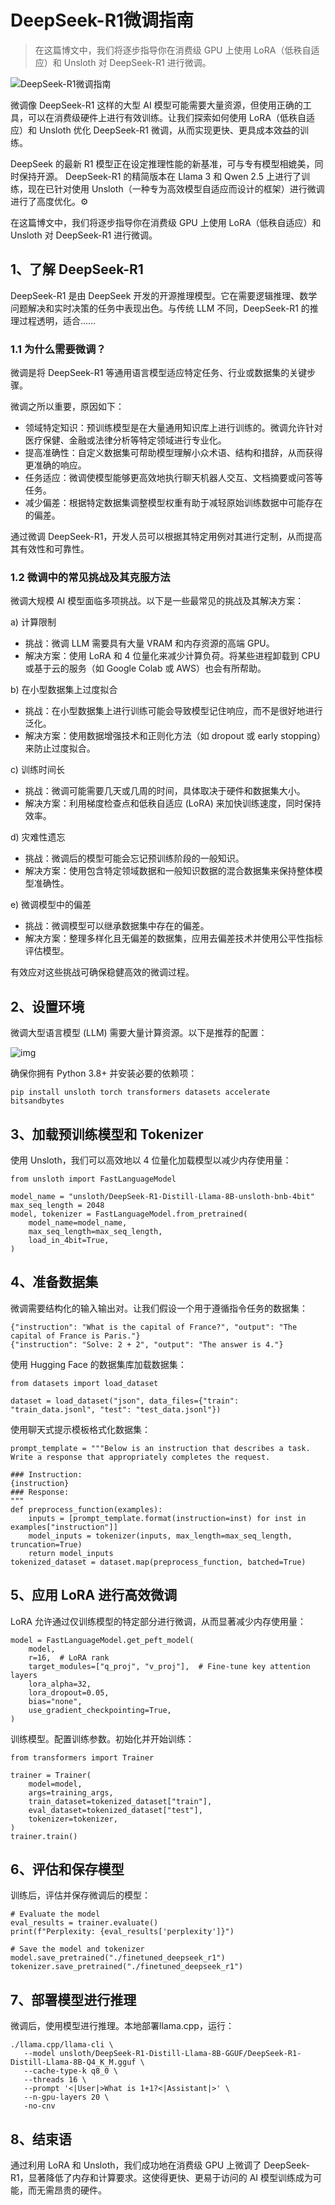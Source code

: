 # DeepSeek-R1微调指南

> 在这篇博文中，我们将逐步指导你在消费级 GPU 上使用 LoRA（低秩自适应）和 Unsloth 对 DeepSeek-R1 进行微调。

![DeepSeek-R1微调指南](http://www.hubwiz.com/blog/content/images/size/w2000/2025/02/deepseek-r1-fine-tuning-guide.png)



微调像 DeepSeek-R1 这样的大型 AI 模型可能需要大量资源，但使用正确的工具，可以在消费级硬件上进行有效训练。让我们探索如何使用 LoRA（低秩自适应）和 Unsloth 优化 DeepSeek-R1 微调，从而实现更快、更具成本效益的训练。

DeepSeek 的最新 R1 模型正在设定推理性能的新基准，可与专有模型相媲美，同时保持开源。 DeepSeek-R1 的精简版本在 Llama 3 和 Qwen 2.5 上进行了训练，现在已针对使用 Unsloth（一种专为高效模型自适应而设计的框架）进行微调进行了高度优化。⚙

在这篇博文中，我们将逐步指导你在消费级 GPU 上使用 LoRA（低秩自适应）和 Unsloth 对 DeepSeek-R1 进行微调。

## 1、了解 DeepSeek-R1

DeepSeek-R1 是由 DeepSeek 开发的开源推理模型。它在需要逻辑推理、数学问题解决和实时决策的任务中表现出色。与传统 LLM 不同，DeepSeek-R1 的推理过程透明，适合……

### 1.1 为什么需要微调？

微调是将 DeepSeek-R1 等通用语言模型适应特定任务、行业或数据集的关键步骤。

微调之所以重要，原因如下：

- 领域特定知识：预训练模型是在大量通用知识库上进行训练的。微调允许针对医疗保健、金融或法律分析等特定领域进行专业化。
- 提高准确性：自定义数据集可帮助模型理解小众术语、结构和措辞，从而获得更准确的响应。
- 任务适应：微调使模型能够更高效地执行聊天机器人交互、文档摘要或问答等任务。
- 减少偏差：根据特定数据集调整模型权重有助于减轻原始训练数据中可能存在的偏差。

通过微调 DeepSeek-R1，开发人员可以根据其特定用例对其进行定制，从而提高其有效性和可靠性。

### 1.2 微调中的常见挑战及其克服方法

微调大规模 AI 模型面临多项挑战。以下是一些最常见的挑战及其解决方案：

a) 计算限制

- 挑战：微调 LLM 需要具有大量 VRAM 和内存资源的高端 GPU。
- 解决方案：使用 LoRA 和 4 位量化来减少计算负荷。将某些进程卸载到 CPU 或基于云的服务（如 Google Colab 或 AWS）也会有所帮助。

b) 在小型数据集上过度拟合

- 挑战：在小型数据集上进行训练可能会导致模型记住响应，而不是很好地进行泛化。
- 解决方案：使用数据增强技术和正则化方法（如 dropout 或 early stopping）来防止过度拟合。

c) 训练时间长

- 挑战：微调可能需要几天或几周的时间，具体取决于硬件和数据集大小。
- 解决方案：利用梯度检查点和低秩自适应 (LoRA) 来加快训练速度，同时保持效率。

d) 灾难性遗忘

- 挑战：微调后的模型可能会忘记预训练阶段的一般知识。
- 解决方案：使用包含特定领域数据和一般知识数据的混合数据集来保持整体模型准确性。

e) 微调模型中的偏差

- 挑战：微调模型可以继承数据集中存在的偏差。
- 解决方案：整理多样化且无偏差的数据集，应用去偏差技术并使用公平性指标评估模型。

有效应对这些挑战可确保稳健高效的微调过程。



## 2、设置环境

微调大型语言模型 (LLM) 需要大量计算资源。以下是推荐的配置：

![img](http://www.hubwiz.com/blog/content/images/2025/02/image-27.png)

确保你拥有 Python 3.8+ 并安装必要的依赖项：

```
pip install unsloth torch transformers datasets accelerate bitsandbytes
```

## 3、加载预训练模型和 Tokenizer

使用 Unsloth，我们可以高效地以 4 位量化加载模型以减少内存使用量：

```
from unsloth import FastLanguageModel

model_name = "unsloth/DeepSeek-R1-Distill-Llama-8B-unsloth-bnb-4bit"
max_seq_length = 2048
model, tokenizer = FastLanguageModel.from_pretrained(
    model_name=model_name,
    max_seq_length=max_seq_length,
    load_in_4bit=True,
)
```

## 4、准备数据集

微调需要结构化的输入输出对。让我们假设一个用于遵循指令任务的数据集：

```
{"instruction": "What is the capital of France?", "output": "The capital of France is Paris."}
{"instruction": "Solve: 2 + 2", "output": "The answer is 4."}
```

使用 Hugging Face 的数据集库加载数据集：

```
from datasets import load_dataset

dataset = load_dataset("json", data_files={"train": "train_data.jsonl", "test": "test_data.jsonl"})
```

使用聊天式提示模板格式化数据集：

```
prompt_template = """Below is an instruction that describes a task. Write a response that appropriately completes the request.

### Instruction:
{instruction}
### Response:
"""
def preprocess_function(examples):
    inputs = [prompt_template.format(instruction=inst) for inst in examples["instruction"]]
    model_inputs = tokenizer(inputs, max_length=max_seq_length, truncation=True)
    return model_inputs
tokenized_dataset = dataset.map(preprocess_function, batched=True)
```

## 5、应用 LoRA 进行高效微调

LoRA 允许通过仅训练模型的特定部分进行微调，从而显著减少内存使用量：

```
model = FastLanguageModel.get_peft_model(
    model,
    r=16,  # LoRA rank
    target_modules=["q_proj", "v_proj"],  # Fine-tune key attention layers
    lora_alpha=32,
    lora_dropout=0.05,
    bias="none",
    use_gradient_checkpointing=True,
)
```

训练模型。配置训练参数。初始化并开始训练：

```
from transformers import Trainer

trainer = Trainer(
    model=model,
    args=training_args,
    train_dataset=tokenized_dataset["train"],
    eval_dataset=tokenized_dataset["test"],
    tokenizer=tokenizer,
)
trainer.train()
```

## 6、评估和保存模型

训练后，评估并保存微调后的模型：

```
# Evaluate the model
eval_results = trainer.evaluate()
print(f"Perplexity: {eval_results['perplexity']}")

# Save the model and tokenizer
model.save_pretrained("./finetuned_deepseek_r1")
tokenizer.save_pretrained("./finetuned_deepseek_r1")
```

## 7、部署模型进行推理

微调后，使用模型进行推理。本地部署llama.cpp，运行：

```
./llama.cpp/llama-cli \
   --model unsloth/DeepSeek-R1-Distill-Llama-8B-GGUF/DeepSeek-R1-Distill-Llama-8B-Q4_K_M.gguf \
   --cache-type-k q8_0 \
   --threads 16 \
   --prompt '<|User|>What is 1+1?<|Assistant|>' \
   --n-gpu-layers 20 \
   -no-cnv
```

## 8、结束语

通过利用 LoRA 和 Unsloth，我们成功地在消费级 GPU 上微调了 DeepSeek-R1，显著降低了内存和计算要求。这使得更快、更易于访问的 AI 模型训练成为可能，而无需昂贵的硬件。